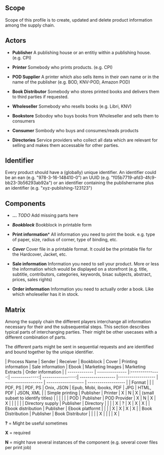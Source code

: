 Scope
-----

Scope of this profile is to create, updated and delete product information among the supply chain.

Actors
------

* **Publisher** A publishing house or an entitiy within a publishing house. (e.g. CPI)

* **Printer** Somebody who prints products. (e.g. CPI) 

* **POD Supplier** A printer which also sells items in their own name or in the name of the publisher (e.g. BOD, KNV-POD, Amazon POD)

* **Book Distributor** Somebody who stores printed books and delivers them to third parties if requested.

* **Wholeseller** Somebody who resells books (e.g. Libri, KNV)

* **Bookstore** Sobodoy who buys books from Wholeseller and sells them to consumers

* **Consumer** Sombody who buys and consumes/reads products

* **Directories** Service providers who collect all data which are relevant for selling and makes them accessable for other parties.

Identifier
----------

Every product should have a (globally) unique identifier. An identifier could be an ean (e.g. "978-3-16-148410-0") an UUID (e.g. "f05b7719-afd3-4fc9-bb23-3b56293ab92a") or an identifier containing the publishername plus an identifier (e.g. "xyz-publishing-123123")


Components
----------

* **...** *TODO* Add missing parts here

* ***Bookblock*** Bookblock in printable form

* **Print information*** All information you need to print the book. e.g. type of paper, size, radius of corner, type of binding, etc.

* ***Cover*** Cover file in a printable format. It could be the printable file for the Hardcover, Jacket, etc.

* **Sale information** Information you need to sell your product. More or less the information which would be displayed on a storefront (e.g. title, subtitle, contributors, categories, keywords, bisac subjects, abstract, prices, sales rights)

* **Order information** Information you need to actually order a book. Like which wholeseller has it in stock.

Matrix
------

Among the supply chain the different players interchange all information necessary for their and the subsequential steps. This section describes typical parts of interchanging parties. Their might be other usecases with a different combination of parts.

The different parts might be sent in sequential requests and are identified and bound together by the unique identifier.


| Process Name  | Sender          | Receiver        | Bookblock      | Cover         | Printing information    | Sale information  | Ebook  | Marketing Images | Marketing Extracts |   Order information |
| ------------- | --------------- |:---------------:| --------------:| -----------------:| ------------------ |------------------- | ------------------- | ------------------- | ------------------- |
| Format             |              |                | PDF, PS        | PDF, PS           | Onix, JSON        | Epub, Mobi, ibooks, PDF | JPG | HTML, PDF | JSON, XML |
| Simple printing    | Publisher | Printer            | X | N | X | (small subset to identify titles)   | | | | |
| POD                | Publisher | POD Provider       | X | N | X | X | | | | |
| Directory supply   | Publisher | Directory          |   |   |   | X | ? | X | X | X |
| Ebook distribution | Publisher | Ebook platformt    |   |   |   | X | X | X | X | 
| Book Distribution  | Publisher  | Book Distributor  |   |   |   | X |   |   |   | X |



**?** = Might be useful sometimes

**X** = required

**N** = might have several instances of the component (e.g. several cover files per print job)
